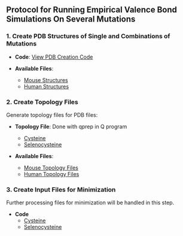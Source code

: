 ## Protocol for Running Empirical Valence Bond Simulations On Several Mutations

### 1. Create **PDB Structures** of Single and Combinations of Mutations

- **Code**: [View PDB Creation Code](prep_structures/prep_structure.ipynb)

- **Available Files**:
  - [Mouse Structures](prep_structures/mousecys)
  - [Human Structures](prep_structures/humansec)

### 2. Create **Topology Files**
Generate topology files for PDB files:

- **Topology File**: Done with qprep in Q program
  - [Cysteine](prep_structures/mousecys/prep5.inp)
  - [Selenocysteine](prep_structures/humansec/prep5.inp)
 
- **Available Files**:
  - [Mouse Topology Files](prep_structures/mousecys)
  - [Human Topology Files](prep_structures/humansec)

### 3. Create Input Files for **Minimization**
Further processing files for minimization will be handled in this step.

- **Code**
  - [Cysteine](prep_scripts/minimcysteine.ipynb)
  - [Selenocysteine](prep_scripts/minimselenocysteine.ipynb)
  
